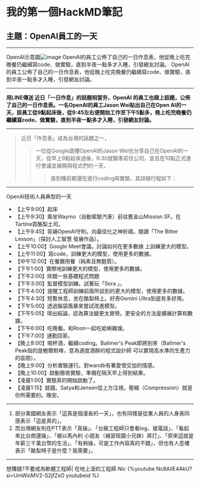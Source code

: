 # 我的第一個HackMD筆記

## 主題：OpenAI員工的一天

---

OpenAI示意圖![image](https://hackmd.io/_uploads/Bk5DcKHhT.png)
OpenAI的員工公佈了自己的一日作息表，他從晚上吃完晚餐仍繼續寫code、做實驗，直到半夜一點多才入睡，引發網友討論。
OpenAI的員工公佈了自己的一日作息表，他從晚上吃完晚餐仍繼續寫code、做實驗，直到半夜一點多才入睡，引發網友討論。

---

**用LINE傳送
近日「一日作息」的話題相當夯，OpenAI 的員工也跟上話題，公佈了自己的一日作息表。一名OpenAI的員工Jason Wei貼出自己在Open AI的一天，該員工從9點起床後，從9:45左右便開始工作至下午5點多，晚上吃完晚餐仍繼續寫code、做實驗，直到半夜一點多才入睡，引發網友討論。**

---

> 近日「作息表」成為台灣的話題之一，
>> 一位從Google跳槽OpenAI的Jason Wei也分享自己在OpenAI的一天，從早上9點起床過後，9:30就驅車前往公司，並且在10點正式進行會議並展開與程式們的一天，
>>> 直到睡前都還在進行coding與實驗，其詳細行程如下：

---

OpenAI技術人員典型的一天
* 【上午9:00】起床
* 【上午9:30】乘坐Waymo（自動駕駛汽車）前往舊金山Mission SF。在Tartine買酪梨土司。
* 【上午9:45】背誦OpenAI守則。向最佳化之神祈禱。閱讀「The Bitter Lesson」（探討人工智慧 發展作品）。
* 【上午10:00】Google Meet會議。討論如何在更多數據 上訓練更大的模型。
* 【上午11:00】寫code，訓練更大的模型，使用更多的數據。
* 【中午12:00】在餐廳用餐（純素且無麩質）。
* 【下午1:00】實際地訓練更大的模型，使用更多的數據。
* 【下午2:00】除錯一些基礎程式問題
* 【下午3:00】監督模型訓練。試著玩「Sora 」。
* 【下午4:00】提醒工程師訓練前面所談到的更大的模型，使用更多的數據。
* 【下午4:30】短暫休息，坐在酪梨椅上。好奇Gemini Ultra到底有多好用。
* 【下午5:00】透過腦袋風暴來嘗試改進模型。
* 【下午5:05】得出結論，認為算法變更太冒險。更安全的方法是擴展計算和數據。
* 【下午6:00】吃晚餐。和Roon一起吃蛤蜊雜燴。
* 【下午7:00】通勤回家。
* 【晚上8:00】喝杯酒，繼續coding。Ballmer's Peak即將到來（Ballmer's Peak指的是鮑爾默峰，意為適度酒醉的程式設計師 可以實現高水準的生產力的區間）。
* 【晚上9:00】分析實驗運行。對wandb有著愛恨交加的情感。
* 【晚上10:00】啟動徹夜實驗，準備在隔天早上得到結果。
* 【凌晨1:00】實驗真的開始啟動了。
* 【凌晨1:15】就寢。Satya和Jensen從上方注視。壓縮（Compression）就是你所需要的。晚安。

---

1. 部分美國網友表示「這真是個漫長的一天」，也有同樣是從業人員的人身表同感表示「這是真的」。
2. 而台灣網友則在PTT表示「真操」、「台廠工程師只會看log、接電話」、「看起來比台商還操」、「被以馬內利 小朋友（補習班國小兄妹）屌打」、「原來這就是年薪三千萬台幣的生活」、「有夠操，可是工作內容真的不錯」，但也有人歪樓表示「酪梨椅子是什麼？我需要」。

---

想賺錢?不要成為軟體工程師| 在地上滾的工程師 Nic
{%youtube Nc8AilE4AkU?si=UmWsiMV2-S2jfZsO youtubeid %}

